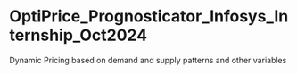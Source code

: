 # OptiPrice_Prognosticator_Infosys_Internship_Oct2024
Dynamic Pricing based on demand and supply patterns and other variables
